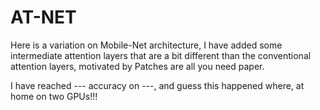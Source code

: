 # AT-NET

Here is a variation on Mobile-Net architecture, I have added some intermediate attention layers that are a bit different 
than the conventional attention layers, motivated by Patches are all you need paper.

I have reached --- accuracy on ---, and guess this happened where, at home on two GPUs!!!

